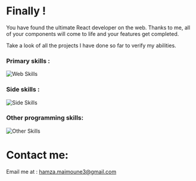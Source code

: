 # Finally !

You have found the ultimate React developer on the web. Thanks to me, all of your components will come to life and your features get completed.

Take a look of all the projects I have done so far to verify my abilities.

### Primary skills :

![Web Skills](https://skillicons.dev/icons?i=html,css,javascript,react,tailwind,sass,figma,aws,jest,nginx,nodejs&perline=3)

### Side skills :

![Side Skills](https://skillicons.dev/icons?i=git,linux&perline=3)

### Other programming skills:

![Other Skills](https://skillicons.dev/icons?i=c,cpp,docker,java,haskell,matlab,py,pytorch&perline=3)

# Contact me:

Email me at : hamza.maimoune3@gmail.com
